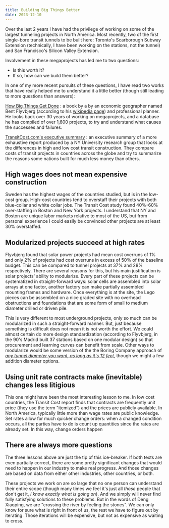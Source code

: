 ```yaml
---
title: Building Big Things Better
date: 2023-12-10
---
```


Over the last 2 years I have had the privilege of working on some of the largest tunneling projects in North America. Most recently, two of the first single-bore transit tunnels to be built here: Toronto's Scarborough Subway Extension (technically, I have been working on the stations, not the tunnel) and San Francisco's Silicon Valley Extension.

Involvement in these megaprojects has led me to two questions:
- Is this worth it?
- If so, how can we build them better?

In one of my more recent pursuits of these questions, I have read two works that have really helped me to understand it a little better (though still leading to more questions than answers):

[How Big Things Get Done](https://www.goodreads.com/book/show/61327449-how-big-things-get-done) : a book by a by an economic geographer named Bent Flyvbjerg (according to his [wikipedia page](https://en.wikipedia.org/wiki/Bent_Flyvbjerg)) and professional planner. He looks back over 30 years of working on megaprojects, and a database he has compiled of over 1,600 projects, to try and understand what causes the successes and failures.

[TransitCost.com's executive summary](https://transitcosts.com/executive_summary/) : an executive summary of a more exhaustive report produced by a NY University research group that looks at the differences in high and low cost transit construction. They compare costs of transit projects in countries across the globe and try to summarize the reasons some nations built for much less money than others.

## High wages does not mean expensive construction

Sweden has the highest wages of the countries studied, but is in the low-cost group. High-cost countries tend to overstaff their projects with both blue-collar and white collar jobs. The Transit Cost study found 40%-60% over-staffing in Boston and New York projects. I understand that NY and Boston are unique labor markets relative to most of the US, but from personal experience I could easily be convinced other projects are at least 30% overstaffed.

## Modularized projects succeed at high rates

Flyvbjerg found that solar power projects had mean cost overruns of 1% and only 2% of projects had cost overruns in excess of 50% of the baseline budget. This can be compared to tunnel projects at 37% and 28% respectively. There are several reasons for this, but his main justification is solar projects' ability to modularize. Every part of these projects can be systematized in straight-forward ways: solar cells are assembled into solar arrays at one factor, another factory can make partially assembled mounting frames and hardware. Once everything is at the site, the Lego pieces can be assembled on a nice graded site with no overhead obstructions and foundations that are some form of small to medium diameter drilled or driven pile.

This is very different to most underground projects, only so much can be modularized in such a straight-forward manner. But, just because something is difficult does not mean it is not worth the effort. We could almost certain do more design standardization (according to Flyvbjerg, in the 90's Madrid built 37 stations based on one modular design) so that procurement and learning curves can benefit from scale. Other ways to modularize would be some version of the the Boring Company approach of [_any tunnel diameter you want, as long as it's 12 feet_](https://www.boringcompany.com/products), though we might a few addition diameter options.

## Using unit rate contracts make (inevitable) changes less litigious

This one might have been the most interesting lesson to me. In low cost countries, the Transit Cost report finds that contracts are frequently unit price (they use the term "itemized") and the prices are publicly available. In North America, typically little more than wage rates are public knowledge. Set rates allow for much quicker change orders: when a changed condition occurs, all the parties have to do is count up quantities since the rates are already set. In this way, change orders happen

## There are always more questions

The three lessons above are just the tip of this ice-breaker. If both texts are even partially correct, there are some pretty significant changes that would need to happen in our industry to make real progress. And those changes are based on data from either other industries, other countries, or both.

These projects we work on are so large that no one person can understand their entire scope (though many times we feel it's just all _those_ people that don't get it, _I know exactly what is going on_). And we simply will never find fully satisfying solutions to these problems. But in the words of Deng Xiaoping, we are "crossing the river by feeling the stones". We can only know for sure what is right in front of us, the rest we have to figure out by iterating. Those iterations will be expensive, but not as expensive as waiting to cross.